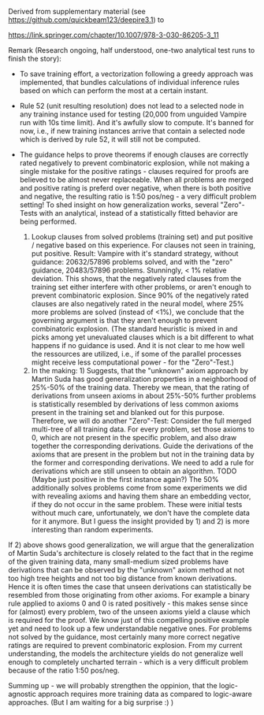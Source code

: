 Derived from supplementary material (see https://github.com/quickbeam123/deepire3.1) to 

https://link.springer.com/chapter/10.1007/978-3-030-86205-3_11

Remark (Research ongoing, half understood, one-two analytical test runs to finish the story):

- To save training effort, a vectorization following a greedy approach was implemented, that bundles calculations of individual inference rules based on which can perform the most at a certain instant.

- Rule 52 (unit resulting resolution) does not lead to a selected node in any training instance used for testing (20,000 from unguided Vampire run with 10s time limit). And it's awfully slow to compute. It's banned for now, i.e., if new training instances arrive that contain a selected node which is derived by rule 52, it will still not be computed.

- The guidance helps to prove theorems if enough clauses are correctly rated negatively to prevent combinatoric explosion, while not making a single mistake for the positive ratings - clauses required for proofs are believed to be almost never replaceable. When all problems are merged and positive rating is preferd over negative, when there is both positive and negative, the resulting ratio is 1:50 pos/neg - a very difficult problem setting! To shed insight on how generalization works, several "Zero"-Tests with an analytical, instead of a statistically fitted behavior are being performed.
  1) Lookup clauses from solved problems (training set) and put positive / negative based on this experience. For clauses not seen in training, put positive. Result: Vampire with it's standard strategy, without guidance: 20632/57896 problems solved, and with the "zero" guidance, 20483/57896 problems. Stunningly, < 1% relative deviation. This shows, that the negatively rated clauses from the training set either interfere with other problems, or aren't enough to prevent combinatoric explosion. Since 90% of the negatively rated clauses are also negatively rated in the neural model, where 25% more problems are solved (instead of <1%), we conclude that the governing argument is that they aren't enough to prevent combinatoric explosion. (The standard heuristic is mixed in and picks among yet unevaluated clauses which is a bit different to what happens if no guidance is used. And it is not clear to me how well the ressources are utilized, i.e., if some of the parallel processes might receive less computational power - for the "Zero"-Test.)
  2) In the making: 1) Suggests, that the "unknown" axiom approach by Martin Suda has good generalization properties in a neighborhood of 25%-50% of the training data. Thereby we mean, that the rating of derivations from unseen axioms in about 25%-50% further problems is statistically resembled by derivations of less common axioms present in the training set and blanked out for this purpose. Therefore, we will do another "Zero"-Test: Consider the full merged multi-tree of all training data. For every problem, set those axioms to 0, which are not present in the specific problem, and also draw together the corresponding derivations. Guide the derivations of the axioms that are present in the problem but not in the training data by the former and corresponding derivations. We need to add a rule for derivations which are still unseen to obtain an algorithm. TODO (Maybe just positive in the first instance again?) The 50% additionally solves problems come from some experiments we did with revealing axioms and having them share an embedding vector, if they do not occur in the same problem. These were initial tests without much care, unfortunately, we don't have the complete data for it anymore. But I guess the insight provided by 1) and 2) is more interesting than random experiments.

If 2) above shows good generalization, we will argue that the generalization of Martin Suda's architecture is closely related to the fact that in the regime of the given training data, many small-medium sized problems have derivations that can be observed by the "unknown" axiom method at not too high tree heights and not too big distance from known derivations. Hence it is often times the case that unseen derivations can statistically be resembled from those originating from other axioms. For example a binary rule applied to axioms 0 and 0 is rated positively - this makes sense since for (almost) every problem, two of the unseen axioms yield a clause which is required for the proof. We know just of this compelling positive example yet and need to look up a few understandable negative ones. For problems not solved by the guidance, most certainly many more correct negative ratings are required to prevent combinatoric explosion. From my current understanding, the models the architecture yields do not generalize well enough to completely uncharted terrain - which is a very difficult problem because of the ratio 1:50 pos/neg.

Summing up - we will probably strengthen the oppinion, that the logic-agnostic approach requires more training data as compared to logic-aware approaches. (But I am waiting for a big surprise :) )
